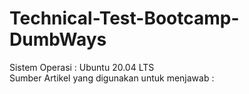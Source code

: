 # Technical-Test-Bootcamp-DumbWays

Sistem Operasi                                : Ubuntu 20.04 LTS  
Sumber Artikel yang digunakan untuk menjawab  : 
